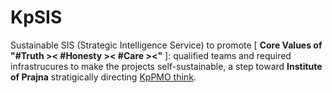 # KpSIS

Sustainable SIS (Strategic Intelligence Service) to promote [ <b>Core Values of "#Truth &gt;&lt; #Honesty &gt;&lt; #Care &gt;&lt;"</b> ]: qualified teams and required infrastrucures to make the projects self-sustainable, a step toward <b>Institute of Prajna</b> stratigically directing <a href="https://github.com/khaiphong/kp_pmo/tree/main/think" target="_blank">KpPMO think</a>.
